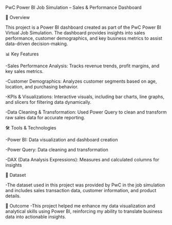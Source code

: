PwC Power BI Job Simulation – Sales & Performance Dashboard

📌 Overview

This project is a Power BI dashboard created as part of the PwC Power BI Virtual Job Simulation. The dashboard provides insights into sales performance, customer demographics, and key business metrics to assist data-driven decision-making.

📊 Key Features

-Sales Performance Analysis: Tracks revenue trends, profit margins, and key sales metrics.

-Customer Demographics: Analyzes customer segments based on age, location, and purchasing behavior.

-KPIs & Visualizations: Interactive visuals, including bar charts, line graphs, and slicers for filtering data dynamically.

-Data Cleaning & Transformation: Used Power Query to clean and transform raw sales data for accurate reporting.

🛠 Tools & Technologies

-Power BI: Data visualization and dashboard creation

-Power Query: Data cleaning and transformation

-DAX (Data Analysis Expressions): Measures and calculated columns for insights

📂 Dataset

-The dataset used in this project was provided by PwC in the job simulation and includes sales transaction data, customer information, and product details.

🚀 Outcome
-This project helped me enhance my data visualization and analytical skills using Power BI, reinforcing my ability to translate business data into actionable insights.

